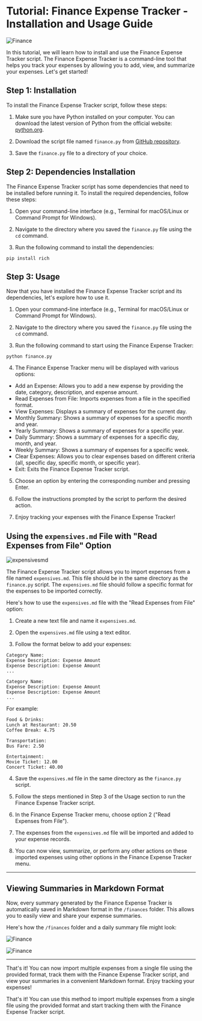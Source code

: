 # Tutorial: Finance Expense Tracker - Installation and Usage Guide




![Finance](finace_tracker_budget.png)





In this tutorial, we will learn how to install and use the Finance Expense Tracker script. The Finance Expense Tracker is a command-line tool that helps you track your expenses by allowing you to add, view, and summarize your expenses. Let's get started!

## Step 1: Installation

To install the Finance Expense Tracker script, follow these steps:

1. Make sure you have Python installed on your computer. You can download the latest version of Python from the official website: [python.org](https://www.python.org/).

2. Download the script file named `finance.py` from [GitHub repository]([https://github.com/example/finance-expense-tracker](https://github.com/Ins8ne/Finance-Expense-Tracker/tree/main)).

3. Save the `finance.py` file to a directory of your choice.

## Step 2: Dependencies Installation

The Finance Expense Tracker script has some dependencies that need to be installed before running it. To install the required dependencies, follow these steps:

1. Open your command-line interface (e.g., Terminal for macOS/Linux or Command Prompt for Windows).

2. Navigate to the directory where you saved the `finance.py` file using the `cd` command.

3. Run the following command to install the dependencies:

```
pip install rich
```

## Step 3: Usage

Now that you have installed the Finance Expense Tracker script and its dependencies, let's explore how to use it.

1. Open your command-line interface (e.g., Terminal for macOS/Linux or Command Prompt for Windows).

2. Navigate to the directory where you saved the `finance.py` file using the `cd` command.

3. Run the following command to start using the Finance Expense Tracker:

```
python finance.py
```

4. The Finance Expense Tracker menu will be displayed with various options:

- Add an Expense: Allows you to add a new expense by providing the date, category, description, and expense amount.
- Read Expenses from File: Imports expenses from a file in the specified format.
- View Expenses: Displays a summary of expenses for the current day.
- Monthly Summary: Shows a summary of expenses for a specific month and year.
- Yearly Summary: Shows a summary of expenses for a specific year.
- Daily Summary: Shows a summary of expenses for a specific day, month, and year.
- Weekly Summary: Shows a summary of expenses for a specific week.
- Clear Expenses: Allows you to clear expenses based on different criteria (all, specific day, specific month, or specific year).
- Exit: Exits the Finance Expense Tracker script.

5. Choose an option by entering the corresponding number and pressing Enter.

6. Follow the instructions prompted by the script to perform the desired action.

7. Enjoy tracking your expenses with the Finance Expense Tracker!




## Using the `expensives.md` File with "Read Expenses from File" Option



![expensivesmd](expensivesmd.png)





The Finance Expense Tracker script allows you to import expenses from a file named `expensives.md`. This file should be in the same directory as the `finance.py` script. The `expensives.md` file should follow a specific format for the expenses to be imported correctly.

Here's how to use the `expensives.md` file with the "Read Expenses from File" option:

1. Create a new text file and name it `expensives.md`.

2. Open the `expensives.md` file using a text editor.

3. Follow the format below to add your expenses:

```
Category Name:
Expense Description: Expense Amount
Expense Description: Expense Amount
...

Category Name:
Expense Description: Expense Amount
Expense Description: Expense Amount
...
```

For example:

```
Food & Drinks:
Lunch at Restaurant: 20.50
Coffee Break: 4.75

Transportation:
Bus Fare: 2.50

Entertainment:
Movie Ticket: 12.00
Concert Ticket: 40.00
```

4. Save the `expensives.md` file in the same directory as the `finance.py` script.

5. Follow the steps mentioned in Step 3 of the Usage section to run the Finance Expense Tracker script.

6. In the Finance Expense Tracker menu, choose option 2 ("Read Expenses from File").

7. The expenses from the `expensives.md` file will be imported and added to your expense records.

8. You can now view, summarize, or perform any other actions on these imported expenses using other options in the Finance Expense Tracker menu.



---

## Viewing Summaries in Markdown Format

Now, every summary generated by the Finance Expense Tracker is automatically saved in Markdown format in the `/finances` folder. This allows you to easily view and share your expense summaries.

Here's how the `/finances` folder and a daily summary file might look:


![Finance](markdown_folder.png)

![Finance](markdown_daily.png)

---

That's it! You can now import multiple expenses from a single file using the provided format, track them with the Finance Expense Tracker script, and view your summaries in a convenient Markdown format. Enjoy tracking your expenses!

That's it! You can use this method to import multiple expenses from a single file using the provided format and start tracking them with the Finance Expense Tracker script.
